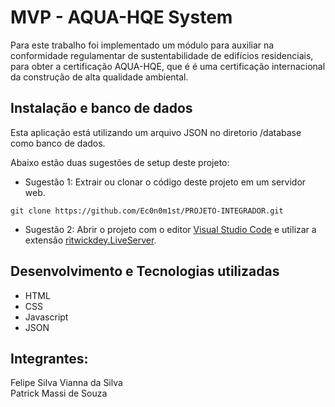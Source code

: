 # MVP - AQUA-HQE System

Para este trabalho foi implementado um módulo para auxiliar na  conformidade regulamentar de sustentabilidade de edifícios residenciais, para obter a certificação AQUA-HQE, que é é uma certificação internacional da construção de alta qualidade ambiental. <br>

## Instalação e banco de dados

Esta aplicação está utilizando um arquivo JSON no diretorio /database como banco de dados.

Abaixo estão duas sugestões de setup deste projeto:

- Sugestão 1: Extrair ou clonar o código deste projeto em um servidor web.

```
git clone https://github.com/Ec0n0m1st/PROJETO-INTEGRADOR.git
```

- Sugestão 2: Abrir o projeto com o editor [Visual Studio Code](https://code.visualstudio.com) e utilizar a extensão [ritwickdey.LiveServer](https://marketplace.visualstudio.com/items?itemName=ritwickdey.LiveServer).

## Desenvolvimento e Tecnologias utilizadas

- HTML
- CSS
- Javascript
- JSON

## Integrantes:

Felipe Silva Vianna da Silva <br>
Patrick Massi de Souza <br>
